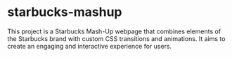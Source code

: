 # starbucks-mashup
This project is a Starbucks Mash-Up webpage that combines elements of the Starbucks brand with custom CSS transitions and animations. It aims to create an engaging and interactive experience for users.
